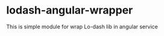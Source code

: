 lodash-angular-wrapper
======================

This is simple module for wrap Lo-dash lib in angular service
